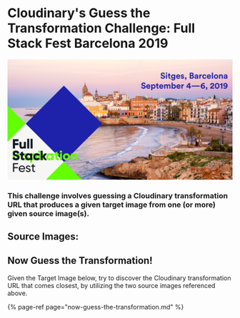 # Cloudinary's Guess the Transformation Challenge: Full Stack Fest Barcelona 2019



![](.gitbook/assets/fsfest-logo.png)

### This challenge involves guessing a Cloudinary transformation URL that produces a given target image from one \(or more\) given source image\(s\).

## Source Images:



























##                              Now Guess the Transformation!

Given the Target Image below, try to discover the Cloudinary transformation URL that comes closest, by utilizing the two source images referenced above.



{% page-ref page="now-guess-the-transformation.md" %}

